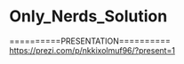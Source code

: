 # Only_Nerds_Solution

==========PRESENTATION==========
https://prezi.com/p/nkkixolmuf96/?present=1
